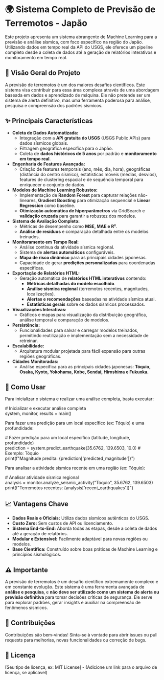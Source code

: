 # 🌍 Sistema Completo de Previsão de Terremotos \- Japão

Este projeto apresenta um sistema abrangente de Machine Learning para a previsão e análise sísmica, com foco específico na região do Japão. Utilizando dados em tempo real da API do USGS, ele oferece um pipeline completo desde a coleta de dados até a geração de relatórios interativos e monitoramento em tempo real.

## **🎯 Visão Geral do Projeto**

A previsão de terremotos é um dos maiores desafios científicos. Este sistema visa contribuir para essa área complexa através de uma abordagem baseada em dados e aprendizado de máquina. Ele não pretende ser um sistema de alerta definitivo, mas uma ferramenta poderosa para análise, pesquisa e compreensão dos padrões sísmicos.

## **✨ Principais Características**

* **Coleta de Dados Automatizada:**  
  * Integração com a **API gratuita do USGS** (USGS Public APIs) para dados sísmicos globais.  
  * Filtragem geográfica específica para o Japão.  
  * Coleta de **dados históricos de 5 anos** por padrão e **monitoramento em tempo real**.  
* **Engenharia de Features Avançada:**  
  * Criação de features temporais (ano, mês, dia, hora), geográficas (distância do centro sísmico), estatísticas móveis (médias, desvios), features de clustering espacial e de sequência temporal para enriquecer o conjunto de dados.  
* **Modelos de Machine Learning Robustos:**  
  * Implementação de **Random Forest** para capturar relações não-lineares, **Gradient Boosting** para otimização sequencial e **Linear Regression** como baseline.  
  * **Otimização automática de hiperparâmetros** via GridSearch e **validação cruzada** para garantir a robustez dos modelos.  
* **Sistema de Avaliação Completo:**  
  * Métricas de desempenho como **MSE, MAE e R²**.  
  * **Análise de resíduos** e comparação detalhada entre os modelos treinados.  
* **Monitoramento em Tempo Real:**  
  * Análise contínua da atividade sísmica regional.  
  * Sistema de **alertas automáticos** configuráveis.  
  * **Mapa de risco dinâmico** para as principais cidades japonesas.  
  * Capacidade de gerar **predições personalizadas** para coordenadas específicas.  
* **Exportação de Relatórios HTML:**  
  * Geração automática de **relatórios HTML interativos** contendo:  
    * **Métricas detalhadas do modelo escolhido**.  
    * **Análise sísmica regional** (terremotos recentes, magnitudes, localizações).  
    * **Alertas e recomendações** baseadas na atividade sísmica atual.  
    * **Estatísticas gerais** sobre os dados sísmicos processados.  
* **Visualizações Interativas:**  
  * Gráficos e mapas para visualização da distribuição geográfica, análise temporal e comparação de modelos.  
* **Persistência:**  
  * Funcionalidades para salvar e carregar modelos treinados, permitindo reutilização e implementação sem a necessidade de retreinar.  
* **Escalabilidade:**  
  * Arquitetura modular projetada para fácil expansão para outras regiões geográficas.  
* **Cidades Monitoradas:**  
  * Análise específica para as principais cidades japonesas: **Tóquio, Osaka, Kyoto, Yokohama, Kobe, Sendai, Hiroshima e Fukuoka**.

## **🚀 Como Usar**

Para inicializar o sistema e realizar uma análise completa, basta executar:

\# Inicializar e executar análise completa  
system, monitor, results \= main()

Para fazer uma predição para um local específico (ex: Tóquio) e uma profundidade:

\# Fazer predição para um local específico (latitude, longitude, profundidade)  
prediction \= system.predict\_earthquake(35.6762, 139.6503, 10.0)  \# Exemplo: Tóquio  
print(f"Magnitude predita: {prediction\['predicted\_magnitude'\]}")

Para analisar a atividade sísmica recente em uma região (ex: Tóquio):

\# Analisar atividade sísmica regional  
analysis \= monitor.analyze\_seismic\_activity("Tóquio", 35.6762, 139.6503)  
print(f"Terremotos recentes: {analysis\['recent\_earthquakes'\]}")

## **📈 Vantagens Chave**

* **Dados Reais e Oficiais:** Utiliza dados sísmicos autênticos do USGS.  
* **Custo Zero:** Sem custos de API ou licenciamento.  
* **Sistema End-to-End:** Aborda todas as etapas, desde a coleta de dados até a geração de relatórios.  
* **Modular e Extensível:** Facilmente adaptável para novas regiões ou modelos.  
* **Base Científica:** Construído sobre boas práticas de Machine Learning e princípios sismológicos.

## **⚠️ Importante**

A previsão de terremotos é um desafio científico extremamente complexo e em constante evolução. Este sistema é uma ferramenta avançada de **análise e pesquisa**, e **não deve ser utilizado como um sistema de alerta ou previsão definitiva** para tomar decisões críticas de segurança. Ele serve para explorar padrões, gerar insights e auxiliar na compreensão de fenômenos sísmicos.

## **🤝 Contribuições**

Contribuições são bem-vindas\! Sinta-se à vontade para abrir issues ou pull requests para melhorias, novas funcionalidades ou correção de bugs.

## **📜 Licença**

\[Seu tipo de licença, ex: MIT License\] \- (Adicione um link para o arquivo de licença, se aplicável)
